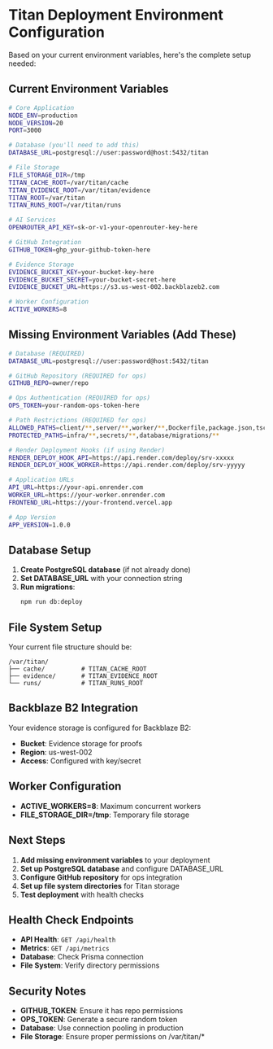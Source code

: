 # Titan Deployment Environment Configuration

Based on your current environment variables, here's the complete setup needed:

## Current Environment Variables

```bash
# Core Application
NODE_ENV=production
NODE_VERSION=20
PORT=3000

# Database (you'll need to add this)
DATABASE_URL=postgresql://user:password@host:5432/titan

# File Storage
FILE_STORAGE_DIR=/tmp
TITAN_CACHE_ROOT=/var/titan/cache
TITAN_EVIDENCE_ROOT=/var/titan/evidence
TITAN_ROOT=/var/titan
TITAN_RUNS_ROOT=/var/titan/runs

# AI Services
OPENROUTER_API_KEY=sk-or-v1-your-openrouter-key-here

# GitHub Integration
GITHUB_TOKEN=ghp_your-github-token-here

# Evidence Storage
EVIDENCE_BUCKET_KEY=your-bucket-key-here
EVIDENCE_BUCKET_SECRET=your-bucket-secret-here
EVIDENCE_BUCKET_URL=https://s3.us-west-002.backblazeb2.com

# Worker Configuration
ACTIVE_WORKERS=8
```

## Missing Environment Variables (Add These)

```bash
# Database (REQUIRED)
DATABASE_URL=postgresql://user:password@host:5432/titan

# GitHub Repository (REQUIRED for ops)
GITHUB_REPO=owner/repo

# Ops Authentication (REQUIRED for ops)
OPS_TOKEN=your-random-ops-token-here

# Path Restrictions (REQUIRED for ops)
ALLOWED_PATHS=client/**,server/**,worker/**,Dockerfile,package.json,tsconfig.json,vite.config.ts
PROTECTED_PATHS=infra/**,secrets/**,database/migrations/**

# Render Deployment Hooks (if using Render)
RENDER_DEPLOY_HOOK_API=https://api.render.com/deploy/srv-xxxxx
RENDER_DEPLOY_HOOK_WORKER=https://api.render.com/deploy/srv-yyyyy

# Application URLs
API_URL=https://your-api.onrender.com
WORKER_URL=https://your-worker.onrender.com
FRONTEND_URL=https://your-frontend.vercel.app

# App Version
APP_VERSION=1.0.0
```

## Database Setup

1. **Create PostgreSQL database** (if not already done)
2. **Set DATABASE_URL** with your connection string
3. **Run migrations**:
   ```bash
   npm run db:deploy
   ```

## File System Setup

Your current file structure should be:
```
/var/titan/
├── cache/          # TITAN_CACHE_ROOT
├── evidence/       # TITAN_EVIDENCE_ROOT  
└── runs/           # TITAN_RUNS_ROOT
```

## Backblaze B2 Integration

Your evidence storage is configured for Backblaze B2:
- **Bucket**: Evidence storage for proofs
- **Region**: us-west-002
- **Access**: Configured with key/secret

## Worker Configuration

- **ACTIVE_WORKERS=8**: Maximum concurrent workers
- **FILE_STORAGE_DIR=/tmp**: Temporary file storage

## Next Steps

1. **Add missing environment variables** to your deployment
2. **Set up PostgreSQL database** and configure DATABASE_URL
3. **Configure GitHub repository** for ops integration
4. **Set up file system directories** for Titan storage
5. **Test deployment** with health checks

## Health Check Endpoints

- **API Health**: `GET /api/health`
- **Metrics**: `GET /api/metrics`
- **Database**: Check Prisma connection
- **File System**: Verify directory permissions

## Security Notes

- **GITHUB_TOKEN**: Ensure it has repo permissions
- **OPS_TOKEN**: Generate a secure random token
- **Database**: Use connection pooling in production
- **File Storage**: Ensure proper permissions on /var/titan/*
